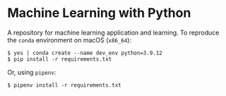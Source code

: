 # Machine Learning with Python

A repository for machine learning application and learning. To reproduce the `conda` environment on macOS (`x86_64`):

```shell
$ yes | conda create --name dev_env python=3.9.12
$ pip install -r requirements.txt
```

Or, using `pipenv`:

```shell
$ pipenv install -r requirements.txt
```